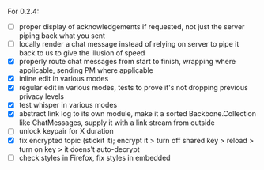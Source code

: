 For 0.2.4:
- [ ] proper display of acknowledgements if requested, not just the server piping back what you sent
- [ ] locally render a chat message instead of relying on server to pipe it back to us to give the illusion of speed
- [x] properly route chat messages from start to finish, wrapping where applicable, sending PM where applicable
- [x] inline edit in various modes
- [x] regular edit in various modes, tests to prove it's not dropping previous privacy levels
- [x] test whisper in various modes
- [x] abstract link log to its own module, make it a sorted Backbone.Collection like ChatMessages, supply it with a link stream from outside
- [ ] unlock keypair for X duration
- [x] fix encrypted topic (stickit it); encrypt it > turn off shared key > reload > turn on key > it doens't auto-decrypt
- [ ] check styles in Firefox, fix styles in embedded
